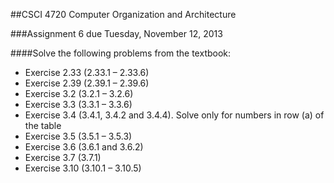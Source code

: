 ##CSCI 4720 Computer Organization and Architecture

###Assignment 6 due Tuesday, November 12, 2013

####Solve the following problems from the textbook:
* Exercise 2.33 (2.33.1 – 2.33.6)
* Exercise 2.39 (2.39.1 – 2.39.6)
* Exercise 3.2 (3.2.1 – 3.2.6)
* Exercise 3.3 (3.3.1 – 3.3.6)
* Exercise 3.4 (3.4.1, 3.4.2 and 3.4.4). Solve only for numbers in row (a) of the table
* Exercise 3.5 (3.5.1 – 3.5.3)
* Exercise 3.6 (3.6.1 and 3.6.2)
* Exercise 3.7 (3.7.1)
* Exercise 3.10 (3.10.1 – 3.10.5)
